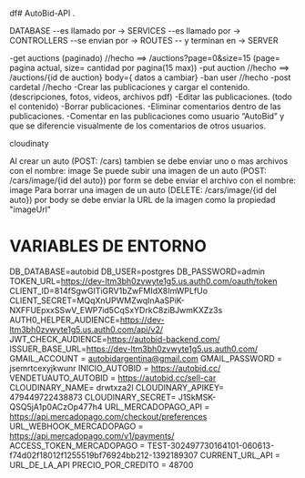 df# AutoBid-API
.

DATABASE --es llamado por -> SERVICES --es llamado por -> CONTROLLERS --se envian por -> ROUTES -- y terminan en -> SERVER

-get auctions (paginado) //hecho ==> /auctions?page=0&size=15 (page= pagina actual, size= cantidad por pagina(15 max))
-put auction  //hecho ==> /auctions/{id de auction} body={ datos a cambiar} 
-ban user //hecho
-post cardetal //hecho
-Crear las publicaciones y cargar el contenido. (descripciones, fotos, videos, archivos pdf)
-Editar las publicaciones. (todo el contenido)
-Borrar publicaciones.
-Eliminar comentarios dentro de las publicaciones.
-Comentar en las publicaciones como usuario “AutoBid” y que se diferencie visualmente de los comentarios de otros usuarios. 


cloudinaty

Al crear un auto (POST: /cars) tambien se debe enviar uno o mas archivos con el nombre: image
Se puede subir una imagen de un auto (POST: /cars/image/{id del auto}) por form se debe enviar el archivo con el nombre: image
Para borrar una imagen de un auto (DELETE: /cars/image/{id del auto}) por body se debe enviar la URL de la imagen como la propiedad "imageUrl"

# VARIABLES DE ENTORNO

DB_DATABASE=autobid
DB_USER=postgres
DB_PASSWORD=admin
TOKEN_URL=https://dev-ltm3bh0zvwyte1g5.us.auth0.com/oauth/token
CLIENT_ID=814fSgwGITiGRV1bZwFMIdX8ImWPLfUo
CLIENT_SECRET=MQqXnUPWMZwqInAaSPiK-NXFFUEpxxSSwV_EWP7id5CqSxYDrkC8ziBJwmKXZz3s
AUTH0_HELPER_AUDIENCE=https://dev-ltm3bh0zvwyte1g5.us.auth0.com/api/v2/
JWT_CHECK_AUDIENCE=https://autobid-backend.com/
ISSUER_BASE_URL=https://dev-ltm3bh0zvwyte1g5.us.auth0.com/
GMAIL_ACCOUNT = autobidargentina@gmail.com
GMAIL_PASSWORD = jsemrtcexyjkwunr
INICIO_AUTOBID = https://autobid.cc/
VENDETUAUTO_AUTOBID = https://autobid.cc/sell-car
CLOUDINARY_NAME= drwtxza2l
CLOUDINARY_APIKEY= 479449722438873
CLOUDINARY_SECRET= J1SkMSK-QSQ5jA1p0ACzOp477h4
URL_MERCADOPAGO_API = https://api.mercadopago.com/checkout/preferences
URL_WEBHOOK_MERCADOPAGO = https://api.mercadopago.com/v1/payments/
ACCESS_TOKEN_MERCADOPAGO = TEST-302497730164101-060613-f74d02f18012f1255519bf76924bb212-1392189307
CURRENT_URL_API = URL_DE_LA_API
PRECIO_POR_CREDITO = 48700
